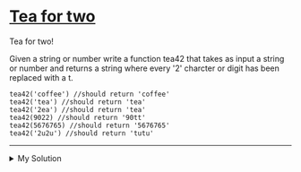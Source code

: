 # [Tea for two](https://www.codewars.com/kata/555a7dc335d4c407af00006e)

Tea for two!

Given a string or number write a function tea42 that takes as input a string or number and returns a string where every '2' charcter or digit has been replaced with a t.

    tea42('coffee') //should return 'coffee'
    tea42('tea') //should return 'tea'
    tea42('2ea') //should return 'tea'
    tea42(9022) //should return '90tt'
    tea42(5676765) //should return '5676765'
    tea42('2u2u') //should return 'tutu'

---

<details><summary>My Solution</summary>

```js
function tea42(input) {
  return input.toString().replace(/2/g, 't')
}
```

</details>
